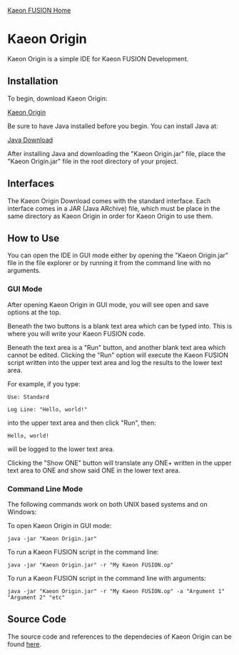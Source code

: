 [Kaeon FUSION Home](https://github.com/Gallery-of-Kaeon/Kaeon-FUSION/blob/master/README.md)

# Kaeon Origin

Kaeon Origin is a simple IDE for Kaeon FUSION Development.

## Installation

To begin, download Kaeon Origin:

[Kaeon Origin](https://github.com/Gallery-of-Kaeon/Kaeon-FUSION/raw/master/Kaeon%20FUSION/IDE/Application/Kaeon%20Origin.zip)

Be sure to have Java installed before you begin. You can install Java at:

[Java Download](https://www.java.com/en/download/)

After installing Java and downloading the "Kaeon Origin.jar" file,
place the "Kaeon Origin.jar" file in the root directory of your project.

## Interfaces

The Kaeon Origin Download comes with the standard interface.
Each interface comes in a JAR (Java ARchive) file,
which must be place in the same directory as Kaeon Origin in order for Kaeon Origin to use them.

## How to Use

You can open the IDE in GUI mode either by opening the "Kaeon Origin.jar" file in the file explorer or by running it from the command line with no arguments.

### GUI Mode

After opening Kaeon Origin in GUI mode, you will see open and save options at the top.

Beneath the two buttons is a blank text area which can be typed into.
This is where you will write your Kaeon FUSION code.

Beneath the text area is a "Run" button,
and another blank text area which cannot be edited.
Clicking the "Run" option will execute the Kaeon FUSION script written into the upper text area and log the results to the lower text area.

For example, if you type:

    Use: Standard
    
    Log Line: "Hello, world!"

into the upper text area and then click "Run", then:

    Hello, world!

will be logged to the lower text area.

Clicking the "Show ONE" button will translate any ONE+ written in the upper text area to ONE and show said ONE in the lower text area.

### Command Line Mode

The following commands work on both UNIX based systems and on Windows:

To open Kaeon Origin in GUI mode:

    java -jar "Kaeon Origin.jar"

To run a Kaeon FUSION script in the command line:

    java -jar "Kaeon Origin.jar" -r "My Kaeon FUSION.op"

To run a Kaeon FUSION script in the command line with arguments:

    java -jar "Kaeon Origin.jar" -r "My Kaeon FUSION.op" -a "Argument 1" "Argument 2" "etc"

## Source Code

The source code and references to the dependecies of Kaeon Origin can be found [here](https://github.com/Gallery-of-Kaeon/Kaeon-FUSION/tree/master/Kaeon%20FUSION/IDE/Source).
